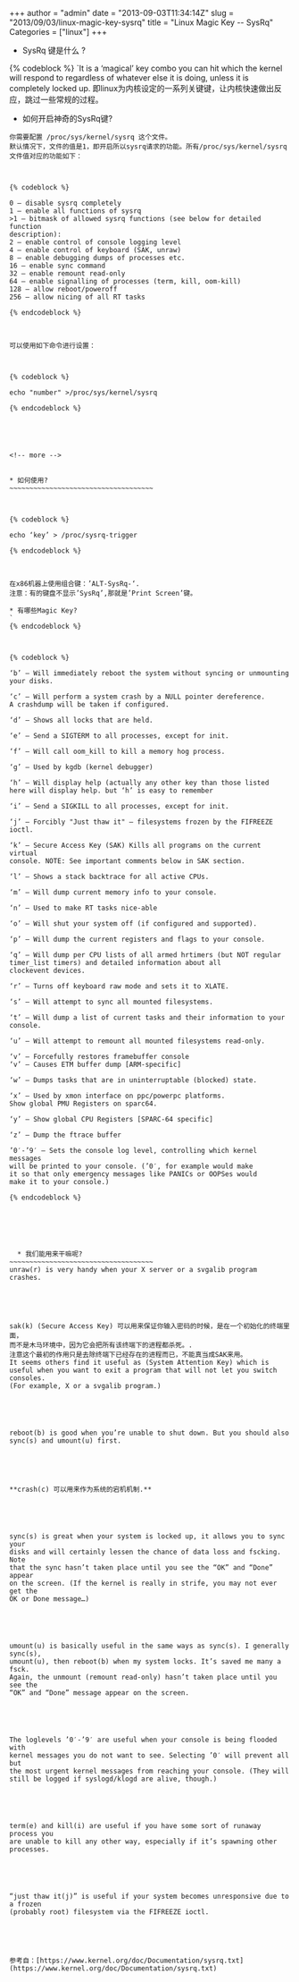 +++
author = "admin"
date = "2013-09-03T11:34:14Z"
slug = "2013/09/03/linux-magic-key-sysrq"
title = "Linux Magic Key -- SysRq"
Categories = ["linux"]
+++



  * SysRq 键是什么 ?




{% codeblock %}
`It is a ‘magical’ key combo you can hit which the kernel will respond to
regardless of whatever else it is doing, unless it is completely locked up.
即linux为内核设定的一系列关键键，让内核快速做出反应，跳过一些常规的过程。

* 如何开启神奇的SysRq键?
~~~~~~~~~~~~~~~~~~~~~~~~~~~~~~~~~~~~~~~
你需要配置 /proc/sys/kernel/sysrq 这个文件。
默认情况下，文件的值是1，即开启所以sysrq请求的功能。所有/proc/sys/kernel/sysrq文件值对应的功能如下：



{% codeblock %}

0 – disable sysrq completely
1 – enable all functions of sysrq
>1 – bitmask of allowed sysrq functions (see below for detailed function
description):
2 – enable control of console logging level
4 – enable control of keyboard (SAK, unraw)
8 – enable debugging dumps of processes etc.
16 – enable sync command
32 – enable remount read-only
64 – enable signalling of processes (term, kill, oom-kill)
128 – allow reboot/poweroff
256 – allow nicing of all RT tasks

{% endcodeblock %}



可以使用如下命令进行设置：



{% codeblock %}

echo "number" >/proc/sys/kernel/sysrq

{% endcodeblock %}





<!-- more -->


* 如何使用?
~~~~~~~~~~~~~~~~~~~~~~~~~~~~~~~~~~~~



{% codeblock %}

echo ‘key’ > /proc/sysrq-trigger

{% endcodeblock %}



在x86机器上使用组合键：’ALT-SysRq-‘.
注意：有的键盘不显示’SysRq’,那就是’Print Screen’键。

* 有哪些Magic Key?
`
{% endcodeblock %}



{% codeblock %}

‘b’ – Will immediately reboot the system without syncing or unmounting
your disks.

‘c’ – Will perform a system crash by a NULL pointer dereference.
A crashdump will be taken if configured.

‘d’ – Shows all locks that are held.

‘e’ – Send a SIGTERM to all processes, except for init.

‘f’ – Will call oom_kill to kill a memory hog process.

‘g’ – Used by kgdb (kernel debugger)

‘h’ – Will display help (actually any other key than those listed
here will display help. but ‘h’ is easy to remember

‘i’ – Send a SIGKILL to all processes, except for init.

‘j’ – Forcibly "Just thaw it" – filesystems frozen by the FIFREEZE ioctl.

‘k’ – Secure Access Key (SAK) Kills all programs on the current virtual
console. NOTE: See important comments below in SAK section.

‘l’ – Shows a stack backtrace for all active CPUs.

‘m’ – Will dump current memory info to your console.

‘n’ – Used to make RT tasks nice-able

‘o’ – Will shut your system off (if configured and supported).

‘p’ – Will dump the current registers and flags to your console.

‘q’ – Will dump per CPU lists of all armed hrtimers (but NOT regular
timer_list timers) and detailed information about all
clockevent devices.

‘r’ – Turns off keyboard raw mode and sets it to XLATE.

‘s’ – Will attempt to sync all mounted filesystems.

‘t’ – Will dump a list of current tasks and their information to your
console.

‘u’ – Will attempt to remount all mounted filesystems read-only.

‘v’ – Forcefully restores framebuffer console
‘v’ – Causes ETM buffer dump [ARM-specific]

‘w’ – Dumps tasks that are in uninterruptable (blocked) state.

‘x’ – Used by xmon interface on ppc/powerpc platforms.
Show global PMU Registers on sparc64.

‘y’ – Show global CPU Registers [SPARC-64 specific]

‘z’ – Dump the ftrace buffer

’0′-’9′ – Sets the console log level, controlling which kernel messages
will be printed to your console. (’0′, for example would make
it so that only emergency messages like PANICs or OOPSes would
make it to your console.)

{% endcodeblock %}






  * 我们能用来干嘛呢?
~~~~~~~~~~~~~~~~~~~~~~~~~~~~~~~~~~~~
unraw(r) is very handy when your X server or a svgalib program crashes.





sak(k) (Secure Access Key) 可以用来保证你输入密码的时候，是在一个初始化的终端里面，
而不是木马环境中，因为它会把所有该终端下的进程都杀死。.
注意这个最初的作用只是去除终端下已经存在的进程而已，不能真当成SAK来用。
It seems others find it useful as (System Attention Key) which is
useful when you want to exit a program that will not let you switch consoles.
(For example, X or a svgalib program.)





reboot(b) is good when you’re unable to shut down. But you should also
sync(s) and umount(u) first.





**crash(c) 可以用来作为系统的宕机机制.**





sync(s) is great when your system is locked up, it allows you to sync your
disks and will certainly lessen the chance of data loss and fscking. Note
that the sync hasn’t taken place until you see the “OK” and “Done” appear
on the screen. (If the kernel is really in strife, you may not ever get the
OK or Done message…)





umount(u) is basically useful in the same ways as sync(s). I generally sync(s),
umount(u), then reboot(b) when my system locks. It’s saved me many a fsck.
Again, the unmount (remount read-only) hasn’t taken place until you see the
“OK” and “Done” message appear on the screen.





The loglevels ’0′-’9′ are useful when your console is being flooded with
kernel messages you do not want to see. Selecting ’0′ will prevent all but
the most urgent kernel messages from reaching your console. (They will
still be logged if syslogd/klogd are alive, though.)





term(e) and kill(i) are useful if you have some sort of runaway process you
are unable to kill any other way, especially if it’s spawning other
processes.





“just thaw it(j)” is useful if your system becomes unresponsive due to a frozen
(probably root) filesystem via the FIFREEZE ioctl.





参考自：[https://www.kernel.org/doc/Documentation/sysrq.txt](https://www.kernel.org/doc/Documentation/sysrq.txt)



